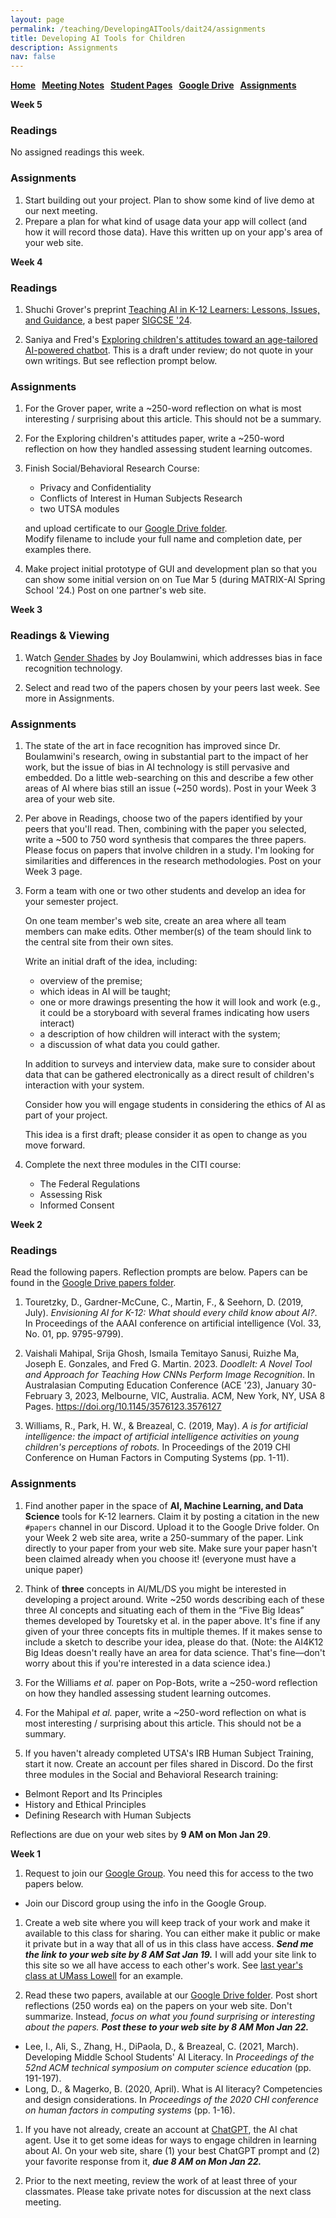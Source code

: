 ```yaml
---
layout: page
permalink: /teaching/DevelopingAITools/dait24/assignments
title: Developing AI Tools for Children
description: Assignments
nav: false
---
```


**[Home](/teaching/DevelopingAITools) &nbsp; [Meeting Notes](/teaching/DevelopingAITools/dait24/notes) &nbsp; [Student Pages](/teaching/DevelopingAITools/dait24/student) &nbsp; [Google Drive](https://drive.google.com/drive/folders/1mO3MYmMt-b0SZc763X4If9lzzgykz1Pp) &nbsp; [Assignments](/teaching/DevelopingAITools/dait24/assignments)**

**Week 5**

### Readings
No assigned readings this week.

### Assignments
1. Start building out your project. Plan to show some kind of live demo at our next meeting.
1. Prepare a plan for what kind of usage data your app will collect (and how it will record those data). Have this written up on your app's area of your web site.


**Week 4**

### Readings

1. Shuchi Grover's preprint [Teaching AI in K-12 Learners: Lessons,
Issues, and
Guidance](https://drive.google.com/file/d/17Bt-p6CvaFYF4zFaAUW2cu3SvvMQRxoW/view),
a best paper [SIGCSE '24](https://sigcse2024.sigcse.org/profile/shuchigrover).

1. Saniya and Fred's [Exploring children's attitudes toward an
age-tailored AI-powered
chatbot](https://drive.google.com/file/d/1BcGdgQlwBAFb-QmRESEfi90SWZzTK4BY/view). This is a draft under review; do not quote in your own writings. But see reflection prompt below.

### Assignments

1. For the Grover paper, write a ~250-word reflection on what is most interesting / surprising about this article. This should not be a summary.

1. For the Exploring children's attitudes paper, write a ~250-word reflection on how they handled assessing student learning outcomes.

1. Finish Social/Behavioral Research Course:
   * Privacy and Confidentiality
   * Conflicts of Interest in Human Subjects Research
   * two UTSA modules
   
   and upload certificate to our [Google Drive folder](https://drive.google.com/drive/folders/10M85xZcVKdkjawGzbtFc6mniO9BG6hQ2).\
   Modify filename to include your full name and completion date, per examples there.

1. Make project initial prototype of GUI and development plan so that
you can show some initial version on on Tue Mar 5 (during MATRIX-AI
Spring School '24.) Post on one partner's web site.

**Week 3**

### Readings & Viewing

1. Watch [Gender Shades](https://youtu.be/TWWsW1w-BVo) by Joy
Boulamwini, which addresses bias in face recognition technology.

1. Select and read two of the papers chosen by your peers last
week. See more in Assignments.

### Assignments

1. The state of the art in face recognition has improved since
Dr. Boulamwini's research, owing in substantial part to the impact of
her work, but the issue of bias in AI technology is still pervasive
and embedded. Do a little web-searching on this and describe a few
other areas of AI where bias still an issue (~250 words). Post in your
Week 3 area of your web site.

1. Per above in Readings, choose two of the papers identified by your
peers that you'll read. Then, combining with the paper you selected,
write a ~500 to 750 word synthesis that compares the three
papers. Please focus on papers that involve children in a study. I'm
looking for similarities and differences in the research
methodologies. Post on your Week 3 page.

1. Form a team with one or two other students and develop an idea for
your semester project.

   On one team member's web site, create an area where all team members can make edits. Other member(s) of the team should link to the central site from their own sites.

   Write an initial draft of the idea, including:

      * overview of the premise;
      * which ideas in AI will be taught;
      * one or more drawings presenting the how it will look and work (e.g., it could be a storyboard with several frames indicating how users interact)
      * a description of how children will interact with the system;
      * a discussion of what data you could gather.

   In addition to surveys and interview data, make sure to consider
   about data that can be gathered electronically as a direct result
   of children's interaction with your system.

   Consider how you will engage students in considering the ethics of
   AI as part of your project.

   This idea is a first draft; please consider it as open to change as
   you move forward.

1. Complete the next three modules in the CITI course:

   * The Federal Regulations
   * Assessing Risk
   * Informed Consent


**Week 2**

### Readings

Read the following papers. Reflection prompts are below. Papers can be
found in the [Google Drive papers
folder](https://drive.google.com/drive/folders/1mO3MYmMt-b0SZc763X4If9lzzgykz1Pp).

1. Touretzky, D., Gardner-McCune, C., Martin, F., & Seehorn, D. (2019, July). *Envisioning AI for K-12: What should every child know about AI?*. In Proceedings of the AAAI conference on artificial intelligence (Vol. 33, No. 01, pp. 9795-9799).

1. Vaishali Mahipal, Srija Ghosh, Ismaila Temitayo Sanusi, Ruizhe Ma, Joseph E. Gonzales, and Fred G. Martin. 2023. *DoodleIt: A Novel Tool and Approach for Teaching How CNNs Perform Image Recognition*. In Australasian Computing Education Conference (ACE '23), January 30-February 3, 2023, Melbourne, VIC, Australia. ACM, New York, NY, USA 8 Pages. https://doi.org/10.1145/3576123.3576127

1. Williams, R., Park, H. W., & Breazeal, C. (2019, May). *A is for artificial intelligence: the impact of artificial intelligence activities on young children's perceptions of robots.* In Proceedings of the 2019 CHI Conference on Human Factors in Computing Systems (pp. 1-11).

### Assignments

1. Find another paper in the space of **AI, Machine Learning, and Data Science** tools for K-12 learners. Claim it by posting a citation in the new ```#papers``` channel in our Discord. Upload it to the Google Drive folder. On your Week 2 web site area, write a 250-summary of the paper. Link directly to your paper from your web site. Make sure your paper hasn't been claimed already when you choose it! (everyone must have a unique paper)

2. Think of **three** concepts in AI/ML/DS you might be interested in developing a project around. Write ~250 words describing each of these three AI concepts and situating each of them in the “Five Big Ideas” themes developed by Touretsky et al. in the paper above. It's fine if any given of your three concepts fits in multiple themes. If it makes sense to include a sketch to describe your idea, please do that. (Note: the AI4K12 Big Ideas doesn't really have an area for data science. That's fine—don't worry about this if you're interested in a data science idea.)

3. For the Williams *et al.* paper on Pop-Bots, write a ~250-word reflection on how they handled assessing student learning outcomes.

4. For the Mahipal *et al.* paper, write a ~250-word reflection on what is most interesting / surprising about this article. This should not be a summary.

5. If you haven't already completed UTSA's IRB Human Subject Training, start it now. Create an account per files shared in Discord. Do the first three modules in the Social and Behavioral Research training:
* Belmont Report and Its Principles
* History and Ethical Principles
* Defining Research with Human Subjects

Reflections are due on your web sites by **9 AM on Mon Jan 29**.

**Week 1**

1. Request to join our [Google
Group](https://groups.google.com/g/developing-ai-tools-spr24). You
need this for access to the two papers below.
 * Join our Discord group using the info in the Google Group.

1. Create a web site where you will keep track of your work and make
it available to this class for sharing. You can either make it public
or make it private but in a way that all of us in this class have
access. ***Send me the link to your web site by 8 AM Sat Jan 19.*** I
will add your site link to this site so we all have access to each
other's work. See [last year's class at UMass
Lowell](https://www.cs.uml.edu/ecg/index.php/DevelopingAITools/StudentPages)
for an example.  

1. Read these two papers, available at our [Google Drive
folder](https://drive.google.com/drive/folders/1mO3MYmMt-b0SZc763X4If9lzzgykz1Pp). Post
short reflections (250 words ea) on the papers on your web site. Don't
summarize. Instead, *focus on what you found surprising or interesting
about the papers.* ***Post these to your web site by 8 AM Mon Jan 22.***
 * Lee, I., Ali, S., Zhang, H., DiPaola, D., & Breazeal, C. (2021, March). Developing Middle School Students' AI Literacy. In *Proceedings of the 52nd ACM technical symposium on computer science education* (pp. 191-197).
 * Long, D., & Magerko, B. (2020, April). What is AI literacy? Competencies and design considerations. In *Proceedings of the 2020 CHI conference on human factors in computing systems* (pp. 1-16).

1. If you have not already, create an account at
[ChatGPT](https://chat.openai.com), the AI chat agent. Use it to get
some ideas for ways to engage children in learning about AI. On your
web site, share (1) your best ChatGPT prompt and (2) your favorite
response from it, ***due 8 AM on Mon Jan 22.***

1. Prior to the next meeting, review the work of at least three of
your classmates. Please take private notes for discussion at the next
class meeting.
